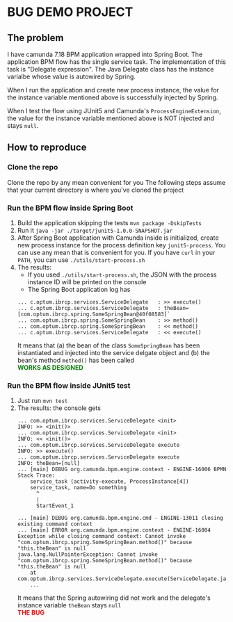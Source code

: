 # BUG DEMO PROJECT

## The problem

I have camunda 7.18 BPM application wrapped into Spring Boot.
The application BPM flow has the single service task. The implementation of this task is "Delegate expression".
The Java Delegate class has the instance varialbe whose value is autowired by Spring.

When I run the application and create new process instance, the value for the instance variable mentioned above is successfully injected by Spring.

When I test the flow using JUnit5 and Camunda's `ProcessEngineExtension`, the value for the instance variable mentioned above is NOT injected and stays `null`.

## How to reproduce

### Clone the repo

Clone the repo by any mean convenient for you
The following steps assume that your current directory is where you've cloned the project

### Run the BPM flow inside Spring Boot

1. Build the application skipping the tests `mvn package -DskipTests`
2. Run it `java -jar ./target/junit5-1.0.0-SNAPSHOT.jar`
3. After Spring Boot application with Camunda inside is initialized, create new process instance for the process definition key `junit5-process`. You can use any mean that is convenient for you. If you have `curl` in your `PATH`, you can use `./utils/start-process.sh`
4. The results:
    * If you used `./utils/start-process.sh`, the JSON with the process instance ID will be printed on the console
    * The Spring Boot application log has  
    ```
    ... c.optum.ibrcp.services.ServiceDelegate   : >> execute()  
    ... c.optum.ibrcp.services.ServiceDelegate   : theBean=[com.optum.ibrcp.spring.SomeSpringBean@40f08583]`  
    ... com.optum.ibrcp.spring.SomeSpringBean    : >> method()  
    ... com.optum.ibrcp.spring.SomeSpringBean    : << method()  
    ... c.optum.ibrcp.services.ServiceDelegate   : << execute()
   ```
    It means that (a) the bean of the class `SomeSpringBean` has been instantiated and injected into the service delgate object and (b) the bean's method `method()` has been called  
    <span style="color:green">**WORKS AS DESIGNED**</span>
    
### Run the BPM flow inside JUnit5 test

1. Just run `mvn test`
2. The results: the console gets  
    ```
    ... com.optum.ibrcp.services.ServiceDelegate <init>  
    INFO: >> <init()>
    ... com.optum.ibrcp.services.ServiceDelegate <init>
    INFO: << <init()>
    ... com.optum.ibrcp.services.ServiceDelegate execute
    INFO: >> execute()
    ... com.optum.ibrcp.services.ServiceDelegate execute
    INFO: theBean=[null]
    ... [main] DEBUG org.camunda.bpm.engine.context - ENGINE-16006 BPMN Stack Trace:
	    service_task (activity-execute, ProcessInstance[4])
	    service_task, name=Do something
	      ^
	      |
	      StartEvent_1

    ... [main] DEBUG org.camunda.bpm.engine.cmd - ENGINE-13011 closing existing command context
    ... [main] ERROR org.camunda.bpm.engine.context - ENGINE-16004 Exception while closing command context: Cannot invoke "com.optum.ibrcp.spring.SomeSpringBean.method()" because "this.theBean" is null
    java.lang.NullPointerException: Cannot invoke "com.optum.ibrcp.spring.SomeSpringBean.method()" because "this.theBean" is null
	    at com.optum.ibrcp.services.ServiceDelegate.execute(ServiceDelegate.java:31)
        ...
    ```  
    It means that the Spring autowiring did not work and the delegate's instance variable `theBean` stays `null`  
    <span style="color:red">**THE BUG**</span>